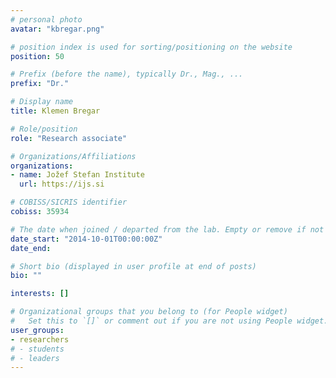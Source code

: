 ```yaml
---
# personal photo
avatar: "kbregar.png"

# position index is used for sorting/positioning on the website
position: 50

# Prefix (before the name), typically Dr., Mag., ...
prefix: "Dr."

# Display name
title: Klemen Bregar

# Role/position
role: "Research associate"

# Organizations/Affiliations
organizations:
- name: Jožef Stefan Institute
  url: https://ijs.si

# COBISS/SICRIS identifier
cobiss: 35934

# The date when joined / departed from the lab. Empty or remove if not used
date_start: "2014-10-01T00:00:00Z"
date_end:

# Short bio (displayed in user profile at end of posts)
bio: ""

interests: []

# Organizational groups that you belong to (for People widget)
#   Set this to `[]` or comment out if you are not using People widget.
user_groups:
- researchers
# - students
# - leaders
---
```

